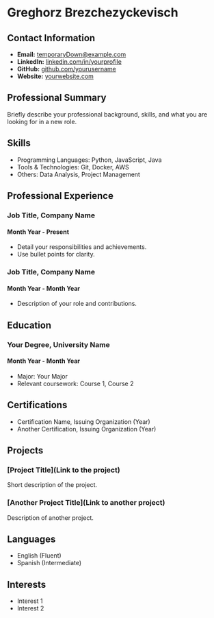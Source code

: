 # Greghorz Brezchezyckevisch
## Contact Information
- **Email:** temporaryDown@example.com
- **LinkedIn:** [linkedin.com/in/yourprofile](https://www.linkedin.com/in/yourprofile)
- **GitHub:** [github.com/yourusername](https://github.com/yourusername)
- **Website:** [yourwebsite.com](http://yourwebsite.com)

## Professional Summary
Briefly describe your professional background, skills, and what you are looking for in a new role.

## Skills
- Programming Languages: Python, JavaScript, Java
- Tools & Technologies: Git, Docker, AWS
- Others: Data Analysis, Project Management

## Professional Experience
### Job Title, Company Name
#### Month Year - Present
- Detail your responsibilities and achievements.
- Use bullet points for clarity.

### Job Title, Company Name
#### Month Year - Month Year
- Description of your role and contributions.

## Education
### Your Degree, University Name
#### Month Year - Month Year
- Major: Your Major
- Relevant coursework: Course 1, Course 2

## Certifications
- Certification Name, Issuing Organization (Year)
- Another Certification, Issuing Organization (Year)

## Projects
### [Project Title](Link to the project)
Short description of the project.

### [Another Project Title](Link to another project)
Description of another project.

## Languages
- English (Fluent)
- Spanish (Intermediate)

## Interests
- Interest 1
- Interest 2
